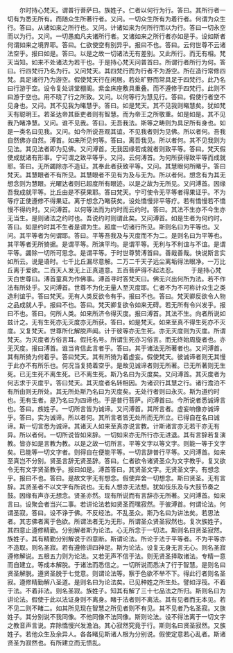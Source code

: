 <!-- { "loadSidebar": true } -->
　　尔时持心梵天。谓普行菩萨曰。族姓子。仁者以何行为行。答曰。其所行者一切有为悉无所有。而随众生所著行者。又问。一切众生所有为着行者。何谓为众生行。答曰。从诸如来之所行也。又问。计诸如来为何所行而以为行。答曰一切永空而以为行。又问。一切愚痴凡夫诸所行者。又诸如来之所行者亦如是乎。设如斯者何谓如来之境界耶。答曰。仁欲使空有别异乎。报曰不也。答曰。云何世尊不云诸法空乎。报曰如是。答曰。以是之故一切诸法无有差别。又此所行。而无有相。梵天当知。如来不处诸法为若干也。于是持心梵天问普首曰。所谓行者所行为何。答曰。行四梵行乃名为行。又问梵天。其四梵行而为行者不为游空。所在造行常修四梵。具足诸行乃为游空。假使梵天行在闲居。若处旷野而常具足于四梵行。此乃名曰行游于空。设令复处讲堂棚阁。紫金床座敷具重叠。而不遵修于四梵行。此则不曰游于空也。用不晓了行之所致。又问。以何等行为慧见行。答曰。假使行者空不见身也。又问。其不见我为睹慧乎。答曰。如是梵天。其不见我则睹慧矣。犹如梵天有聪明王。若圣达帝其臣吏者则有智慧。而为帝王之所敬重。如是如是。其不见我乃睹净慧。又问。谁不见我。答曰。无吾我法。斯等之畴则为具足所有身也。如是一类名曰见我。又问。如今所说吾观其谊。不见我者则为见佛。所以者何。吾我自然佛亦自然。溥首。如来所见何等。答曰。离吾我见。所以者何。其不见我则为见法。其见法者即为见佛。又问溥首。无我因缘若成就者则致平等。答曰。梵天假使成就诸有形事。宁可谓之致平等乎。又问。云何溥首。为何所获得致平等而成就耶。答曰。无所蠲除亦不造证。其奉此者获致平等。又问。其慧眼何所睹乎。答曰梵天。其慧眼者不有所见。其慧眼者不见有为及与无为。所以者何。想念有为其无想念则为慧眼。光曜达者则已超度所有眼迹。以是之故为无所见。又问溥首。因缘吾我成就平等。比丘由是不获果耶。答曰梵天。宁可使令无平等者得果证乎。不为等疗正使遵修不得果证。离于想念乃睹获矣。设处憍慢非平等疗。若有憍慢若不憍慢不得约时。又问溥首。以何等法而为约时而云约时。答曰。其法不生亦不今生亦无当生。是则诸法之约时也。吾说约时则谓此矣。又问溥首。如是生者为何约时。答曰。如是约时其不生者是谓为生。超度一切诸行所见。斯则名曰为平等也。又问。其平等者为何谓耶。答曰。平等吾我及与灭度而不为二。是则名曰为平等也。其平等者无所猗据。是谓平等。所演平均。是谓平等。无利与不利谊与不谊。是谓平等。蠲除一切所可思念。是谓平等。于时世尊赞溥首曰。善哉善哉。快说斯言实如所云。说是语时。七千比丘漏尽意解。二万二千天子远尘离垢得法眼净。一万比丘离于爱欲。二百天人发无上正真道意。五百菩萨得不起法忍。
　　于是持心梵天白世尊曰。溥首童真为作佛事。溥首寻时答梵天曰。佛无兴出何所为法。若不作法有所处乎。又问溥首。世尊不为化无量人至灭度耶。仁者不为不可称计众生之类造利谊乎。答曰梵天。无有人类反欲令有乎。报曰不也。答曰。梵天卿反欲令人物之品成就人乎。报曰不也。答曰。梵天卿复欲令如来无碍。若无所有令兴发乎。报曰不也。答曰。何所人类。如来所济令得灭度。报曰溥首。其法不生。向者所说如兹计之。无有生死亦无灭度亦无所获。答曰。如是梵天。如来至真不得生死亦不灭度。又复梵天。世尊所化解脱声闻。计于彼等亦无生死。亦无灭度则为灭度。所谓梵天。为灭度者方俗言耳。假托名号。所谓生死亦习俗言。而无终始周旋者也。亦无灭度。报曰溥首。谁当肯信此言者乎。答曰。其于诸法无所著者也。又问溥首。其有所猗为何着乎。答曰梵天。其有所猗为着虚妄。假使梵天。彼诚谛者则无其慢于此亦不有所乐也。何况当复猗着空乎。是故见诚谛者则无所著。已无所著则无生死。已无生死不离生死。已不离生死。斯乃名曰为灭度矣。又问溥首。其灭度者为何志求于灭度乎。答曰梵天。其灭度者名转相因。为诸识行其慧之行。诸行澹泊不有所由则无所处。其无所处斯乃名曰为灭度矣。无处行者则曰永灭。斯为道约时也。无有生者。是乃名曰为四谛也。于是普行菩萨。问溥首曰。今所说者悉诚谛言也。答曰。族姓子。一切所言皆为诚谛。又问溥首。其所言者。虚妄响像亦诚谛乎。答曰。实为诚谛。所以者何。其所言者皆无处所而无所立。已得自在名曰诚谛。斯一切言悉为诚谛。其诸天人如来至真亦说言教。计斯诸言亦无若干亦无有异。所以者何。一切所说皆如来辞。一切如来亦无所行亦无进退。其有言辞若复演教。皆亦如是言教为教。以是之故一切所言。平等文字以等文字。则能一等于文字矣。已能等一切文字者。则得自在便能平等。一切言辞普行平等。又问溥首。如来至真岂不分别。贤圣言辞无贤圣辞。答曰。仁者欲令诸贤圣众为文字教乎。复又欲令无有文字贤圣教乎。报曰如是。溥首答曰。其贤圣文字。无贤圣文字。有想念乎。报曰不也。答曰。是故文字无有想念。假使弃舍一切想念。斯曰贤圣。无有言辞。其贤圣者不以文字有所说也。无有人想亦无法想。犹如伎乐及与大鼓节奏之鼓。因缘有声亦无想念。贤圣亦然。现有所说而有言辞亦无所著。又问溥首。如来言曰。设聚会者当兴二事。若讲论法若如贤圣而嘿寂然。于彼溥首。何谓论法。何谓圣寂。答曰。设不诤于佛。不反经法。不乱圣众。斯乃名曰为讲法矣。若思法者。其志佛者离于色欲。所谓法者无为无形。所谓圣众贤圣寂然也。复次族姓子。其四意止遵修精勤。分别解者斯为论法。心无所念于一切法。斯则名曰贤圣寂然。族姓子。其有精勤分别解说于四意断。斯谓论法。所论于法于平等者。不为平等亦不造取。则名圣寂。若有遵修讲四神足。斯为论法。设复无身无言无心。则名圣寂遵修解说。五根五力则为论法。又若无声不信于法。则无贤圣择取诸法。专精一意而自建立。等成本解脱。于诸法而悉信之。一切所说而悉决了行于智慧。是则名曰贤圣解脱。遵贤圣脱于七觉意。则谓论法等。察于色欲不举不下。得此行者则名圣寂。遵修精勤解八圣道。是则名曰为论法矣。已见种姓之所生处。譬如浮筏。不着于法。不着非法。则名圣寂。族姓子。知其有解了三十七品法之所归。斯则名曰为讲论法。假使于此以法证身则不离身。睹于法者则不离法。其有见者而无本见。若不见二则不睹二。如其所见现在智慧之所见者则不有见。其不见者乃名圣寂。又族姓子。其分别说不我同像。不他同像不法同像。斯则论法。设不得法离于一切文字之教音声言说。弃除憍慢兴发澹泊。其心寂然究竟于行。斯则名曰贤圣寂然。又族姓子。若他众生及余异人。各各睹见斯诸人根为分别说。假使定意若心乱者。斯诸贤圣为寂然也。有所建立而无愦乱。
